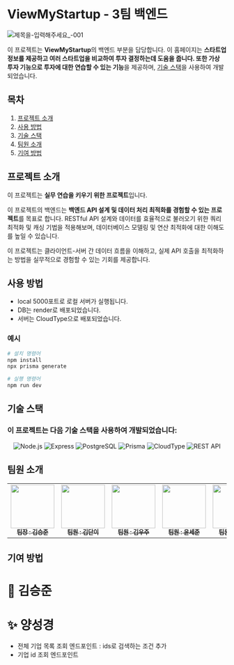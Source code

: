 # ViewMyStartup - 3팀 백엔드


![제목을-입력해주세요_-001](https://github.com/user-attachments/assets/b806f69a-a0bd-41e4-9643-b290844431db)

이 프로젝트는 **ViewMyStartup**의 백엔드 부분을 담당합니다. 이 홈페이지는 **스타트업 정보를 제공하고 여러 스타트업을 비교하여 투자 결정하는데 도움을 줍니다. 또한 가상 투자 기능으로 투자에 대한 연습할 수 있는 기능**을 제공하며, [기술 스택](#기술-스택)을 사용하여 개발되었습니다.

## 목차

1. [프로젝트 소개](#프로젝트-소개)
2. [사용 방법](#사용-방법)
3. [기술 스택](#기술-스택)
4. [팀원 소개](#팀원-소개)
5. [기여 방법](#기여-방법)

## 프로젝트 소개

이 프로젝트는 **실무 연습을 키우기 위한 프로젝트**입니다. 

이 프로젝트의 백엔드는 **백엔드 API 설계 및 데이터 처리 최적화를 경험할 수 있는 프로젝트**를 목표로 합니다. 
RESTful API 설계와 데이터를 효율적으로 불러오기 위한 쿼리 최적화 및 캐싱 기법을 적용해보며, 데이터베이스 모델링 및 연산 최적화에 대한 이해도를 높일 수 있습니다.

이 프로젝트는 클라이언트-서버 간 데이터 흐름을 이해하고, 실제 API 호출을 최적화하는 방법을 실무적으로 경험할 수 있는 기회를 제공합니다.

## 사용 방법

- local 5000포트로 로컬 서버가 실행됩니다.
- DB는 render로 배포되었습니다.
- 서버는 CloudType으로 배포되었습니다.

### 예시

```bash
# 설치 명령어
npm install
npx prisma generate

# 실행 명령어
npm run dev  
```
## 기술 스택 
### 이 프로젝트는 다음 기술 스택을 사용하여 개발되었습니다:

<p align="center">
<img src="https://img.shields.io/badge/Node.js-339933?style=flat&logo=node.js&logoColor=white" alt="Node.js" />
<img src="https://img.shields.io/badge/Express-000000?style=flat&logo=express&logoColor=white" alt="Express" />
<img src="https://img.shields.io/badge/PostgreSQL-336791?style=flat&logo=postgresql&logoColor=white" alt="PostgreSQL" />
<img src="https://img.shields.io/badge/Prisma-2D3748?style=flat&logo=prisma&logoColor=white" alt="Prisma" />
<img src="https://img.shields.io/badge/CloudType-4285F4?style=flat&logo=google-cloud&logoColor=white" alt="CloudType" />
<img src="https://img.shields.io/badge/REST%20API-25D366?style=flat&logo=api&logoColor=white" alt="REST API" />

</p>

## 팀원 소개
<table align="center">
  <tbody>
    <tr>
      <td align="center"><a href="https://github.com/y10b"><img src= "https://github.com/y10b.png?size=100"width="100px;" alt=""/><br /><sub><b> 팀장 : 김승준</b></sub></a><br /></td>
      <td align="center"><a href="https://github.com/danikim8"><img src="https://github.com/danikim8.png?size=100" width="100px;" alt=""/><br /><sub><b> 팀원 : 김단이</b></sub></a><br /></td>
      <td align="center"><a href="https://github.com/wooju01"><img src="https://github.com/wooju01.png?size=100" width="100px;" alt=""/><br /><sub><b> 팀원 : 김우주</b></sub></a><br /></td>
      <td align="center"><a href="https://github.com/YSJ0228"><img src="https://github.com/YSJ0228.png?size=100" width="100px;" alt=""/><br /><sub><b> 팀원 : 윤세준</b></sub></a><br /></td>
      <td align="center"><a href="https://github.com/kr-programmer-sky"><img src="https://github.com/kr-programmer-sky.png?size=100" width="100px;" alt=""/><br /><sub><b> 팀원 : 양성경</b></sub></a><br /></td>
     <tr/>
  </tbody>
</table>

## 기여 방법

# 👑 김승준

# ✨ 양성경
- 전체 기업 목록 조회 엔드포인트 : ids로 검색하는 조건 추가
- 기업 id 조회 엔드포인트
